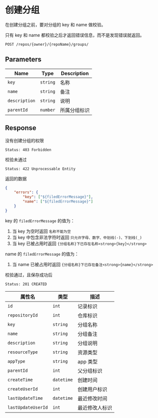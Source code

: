 # 创建分组

在创建分组之前，要对分组的 key 和 name 做校验。

只有 key 和 name 都校验之后才返回错误信息，而不是发现错误就返回。

```text
POST /repos/{owner}/{repoName}/groups/
```

## Parameters

| Name          | Type     | Description  |
| ------------- | -------- | ------------ |
| `key`         | `string` | 名称         |
| `name`        | `string` | 备注         |
| `description` | `string` | 说明         |
| `parentId`    | `number` | 所属分组标识 |

## Response

没有创建分组的权限

```text
Status: 403 Forbidden
```

校验未通过

```text
Status: 422 Unprocessable Entity
```

返回的数据

```json
{
    "errors": {
        "key": ["${filedErrorMessage}"],
        "name": ["${filedErrorMessage}"]
    }
}
```

key 的 `filedErrorMessage` 的值为：

1. 当 key 为空时返回 `名称不能为空`
2. 当 key 中包含非法字符时返回 `只允许字母、数字、中划线(-)、下划线(_)`
3. 当 key 已被占用时返回 `{分组名称}下已存在名称<strong>{key}</strong>`

name 的 `filedErrorMessage` 的值为：

1. 当 name 已被占用时返回 `{分组名称}下已存在备注<strong>{name}</strong>`

校验通过，且保存成功后

```text
Status: 201 CREATED
```

| 属性名             | 类型       | 描述           |
| ------------------ | ---------- | -------------- |
| `id`               | `int`      | 记录标识       |
| `repositoryId`     | `int`      | 仓库标识       |
| `key`              | `string`   | 分组名称       |
| `name`             | `string`   | 分组备注       |
| `description`      | `string`   | 分组说明       |
| `resourceType`     | `string`   | 资源类型       |
| `appType`          | `string`   | app 类型       |
| `parentId`         | `int`      | 父分组标识     |
| `createTime`       | `datetime` | 创建时间       |
| `createUserId`     | `int`      | 创建用户标识   |
| `lastUpdateTime`   | `datetime` | 最近修改时间   |
| `lastUpdateUserId` | `int`      | 最近修改人标识 |
